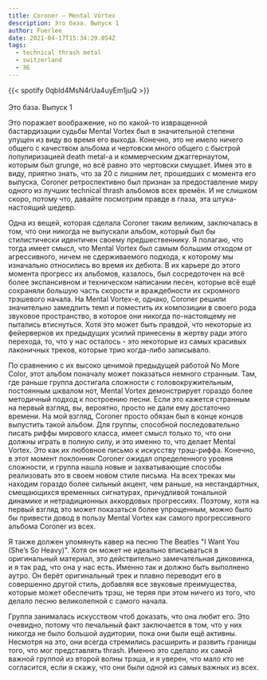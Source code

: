 ```yaml
---
title: Coroner — Mental Vortex
description: Это база. Выпуск 1
author: Fuerlee
date: 2021-04-17T15:34:29.054Z
tags:
  - technical thrash metal
  - switzerland
  - ЭБ
---
```

{{< spotify 0qbld4MsN4rUa4uyEm1juQ >}}\
\
Это база. Выпуск 1

Это поражает воображение, но по какой-то извращенной бастардизации судьбы Mental Vortex был в значительной степени упущен из виду во время его выхода. Конечно, это не имело ничего общего с качеством альбома и чертовски много общего с быстрой популиризацией death metal-а и коммерческим джаггернаутом, которым был grunge, но всё равно это чертовски смущает. Имея это в виду, приятно знать, что за 20 с лишним лет, прошедших с момента его выпуска, Coroner ретроспективно был признан за предоставление миру одного из лучших technical thrash альбомов всех времён. И не слишком скоро, потому что, давайте посмотрим правде в глаза, эта штука-настоящий шедевр.

Одна из вещей, которая сделала Coroner таким великим, заключалась в том, что они никогда не выпускали альбом, который был бы стилистически идентичен своему предшественнику. Я полагаю, что тогда имеет смысл, что Mental Vortex был самым большим отходом от агрессивного, ничем не сдерживаемого подхода, к которому мы изначально относились во время их дебюта. В их карьере до этого момента прогресс их альбомов, казалось, был сосредоточен на всё более экспансивном и техническом написании песен, которые всё ещё сохраняли большую часть скорости и враждебности их скромного трэшевого начала. На Mental Vortex-е, однако, Coroner решили значительно замедлить темп и поместить их композиции в своего рода звуковое пространство, в которое они никогда по-настоящему не пытались втиснуться. Хотя это может быть правдой, что некоторые из фейерверков их предыдущих усилий принесены в жертву ради этого перехода, то, что у нас осталось - это некоторые из самых красивых лаконичных треков, которые трио когда-либо записывало.

По сравнению с их высоко ценимой предыдущей работой No More Color, этот альбом поначалу может показаться немного странным. Там, где раньше группа достигала сложности с головокружительным, постоянным шквалом нот, Mental Vortex демонстрирует гораздо более методичный подход к построению песни. Если это кажется странным на первый взгляд, вы, вероятно, просто не дали ему достаточно времени. На мой взгляд, Coroner просто обязан был в конце концов выпустить такой альбом. Для группы, способной последовательно писать риффы мирового класса, имеет смысл только то, что они должны играть в полную силу, и это именно то, что делает Mental Vortex. Это как их любовное письмо к искусству трэш-риффа. Конечно, в этот момент поклонник Coroner ожидал определенного уровня сложности, и группа нашла новые и захватывающие способы реализовать это в своем новом стиле письма. На всех треках мы находим гораздо более сильный акцент, чем раньше, на нестандартных, смещающихся временных сигнатурах, причудливой тональной динамике и нетрадиционных аккордовых прогрессиях. Поэтому, хотя на первый взгляд это может показаться более упрощенным, можно было бы привести довод в пользу Mental Vortex как самого прогрессивного альбома Coroner из всех.

Я также должен упомянуть кавер на песню The Beatles "I Want You (She’s So Heavy)". Хотя он может не идеально вписываться в оригинальный материал, это действительно замечательная диковинка, и я так рад, что она у нас есть. Именно так и должно быть выполнено аутро. Он берёт оригинальный трек и плавно переводит его в совершенно другой стиль, добавляя все звуковые преимущества, которые может обеспечить трэш, не теряя при этом ничего из того, что делало песню великолепной с самого начала.

Группа занималась искусством чтоб доказать, что она любит его. Это очевидно, потому что печальный факт заключается в том, что у них никогда не было большой аудитории, пока они были ещё активны. Несмотря на это, они всегда стремились расширить и развить границы того, что мог представлять thrash. Именно это сделало их самой важной группой из второй волны трэша, и я уверен, что мало кто не согласится, если я скажу, что они были одной из самых важных из всех.